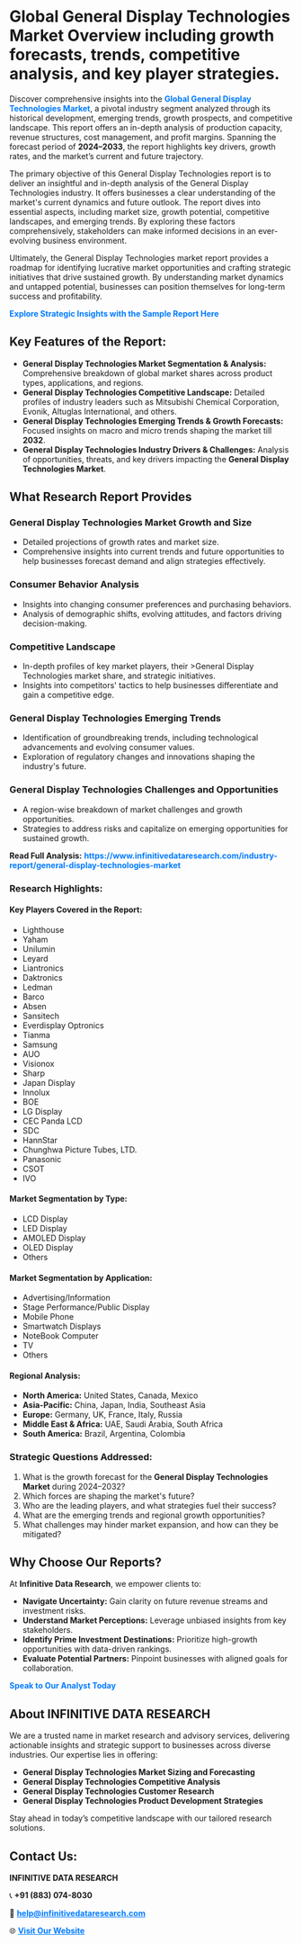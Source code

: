 <h1>Global General Display Technologies Market Overview including growth forecasts, trends, competitive analysis, and key player strategies.</h1>
<p>
Discover comprehensive insights into the 
<a href="https://www.infinitivedataresearch.com/industry-report/general-display-technologies-market" rel="dofollow" style="color: #007BFF; text-decoration: none;"><strong>Global General Display Technologies Market</strong></a>, a pivotal industry segment analyzed through its historical development, emerging trends, growth prospects, and competitive landscape. This report offers an in-depth analysis of production capacity, revenue structures, cost management, and profit margins. Spanning the forecast period of <strong>2024–2033</strong>, the report highlights key drivers, growth rates, and the market’s current and future trajectory.
</p>
<p>
The primary objective of this General Display Technologies report is to deliver an insightful and in-depth analysis of the General Display Technologies industry. It offers businesses a clear understanding of the market's current dynamics and future outlook. The report dives into essential aspects, including market size, growth potential, competitive landscapes, and emerging trends. By exploring these factors comprehensively, stakeholders can make informed decisions in an ever-evolving business environment.
</p>
<p>
Ultimately, the General Display Technologies market report provides a roadmap for identifying lucrative market opportunities and crafting strategic initiatives that drive sustained growth. By understanding market dynamics and untapped potential, businesses can position themselves for long-term success and profitability.
</p>
<p>
<a href="https://www.infinitivedataresearch.com/request-sample/reportId=106484" style="color: #007BFF; text-decoration: none;"><strong>Explore Strategic Insights with the Sample Report Here</strong></a>
</p>

<h2>Key Features of the Report:</h2>
<ul>
<li><strong>General Display Technologies Market Segmentation & Analysis:</strong> Comprehensive breakdown of global market shares across product types, applications, and regions.</li>
<li><strong>General Display Technologies Competitive Landscape:</strong> Detailed profiles of industry leaders such as Mitsubishi Chemical Corporation, Evonik, Altuglas International, and others.</li>
<li><strong>General Display Technologies Emerging Trends & Growth Forecasts:</strong> Focused insights on macro and micro trends shaping the market till <strong>2032</strong>.</li>
<li><strong>General Display Technologies Industry Drivers & Challenges:</strong> Analysis of opportunities, threats, and key drivers impacting the <strong>General Display Technologies Market</strong>.</li>
</ul>

<h2>What Research Report Provides</h2>
<h3>General Display Technologies Market Growth and Size</h3>
<ul>
<li>Detailed projections of growth rates and market size.</li>
<li>Comprehensive insights into current trends and future opportunities to help businesses forecast demand and align strategies effectively.</li>
</ul>

<h3>Consumer Behavior Analysis</h3>
<ul>
<li>Insights into changing consumer preferences and purchasing behaviors.</li>
<li>Analysis of demographic shifts, evolving attitudes, and factors driving decision-making.</li>
</ul>

<h3>Competitive Landscape</h3>
<ul>
<li>In-depth profiles of key market players, their >General Display Technologies market share, and strategic initiatives.</li>
<li>Insights into competitors' tactics to help businesses differentiate and gain a competitive edge.</li>
</ul>

<h3>General Display Technologies Emerging Trends</h3>
<ul>
<li>Identification of groundbreaking trends, including technological advancements and evolving consumer values.</li>
<li>Exploration of regulatory changes and innovations shaping the industry's future.</li>
</ul>

<h3>General Display Technologies Challenges and Opportunities</h3>
<ul>
<li>A region-wise breakdown of market challenges and growth opportunities.</li>
<li>Strategies to address risks and capitalize on emerging opportunities for sustained growth.</li>
</ul>
<p><strong>Read Full Analysis:</strong> <a href="https://www.infinitivedataresearch.com/industry-report/general-display-technologies-market" rel="dofollow" style="color: #007BFF; text-decoration: none;"><strong>https://www.infinitivedataresearch.com/industry-report/general-display-technologies-market</strong></a></p>
<h3>Research Highlights:</h3>
<h4>Key Players Covered in the Report:</h4>
<ul><li>Lighthouse</li><li>Yaham</li><li>Unilumin</li><li>Leyard</li><li>Liantronics</li><li>Daktronics</li><li>Ledman</li><li>Barco</li><li>Absen</li><li>Sansitech</li><li>Everdisplay Optronics</li><li>Tianma</li><li>Samsung</li><li>AUO</li><li>Visionox</li><li>Sharp</li><li>Japan Display</li><li>Innolux</li><li>BOE</li><li>LG Display</li><li>CEC Panda LCD</li><li>SDC</li><li>HannStar</li><li>Chunghwa Picture Tubes, LTD.</li><li>Panasonic</li><li>CSOT</li><li>IVO</li></ul>
<h4>Market Segmentation by Type:</h4>
<ul><li>LCD Display</li><li>LED Display</li><li>AMOLED Display</li><li>OLED Display</li><li>Others</li></ul>
<h4>Market Segmentation by Application:</h4>
<ul><li>Advertising/Information</li><li>Stage Performance/Public Display</li><li>Mobile Phone</li><li>Smartwatch Displays</li><li>NoteBook Computer</li><li>TV</li><li>Others</li></ul>

<h4>Regional Analysis:</h4>
<ul>
<li><strong>North America:</strong> United States, Canada, Mexico</li>
<li><strong>Asia-Pacific:</strong> China, Japan, India, Southeast Asia</li>
<li><strong>Europe:</strong> Germany, UK, France, Italy, Russia</li>
<li><strong>Middle East & Africa:</strong> UAE, Saudi Arabia, South Africa</li>
<li><strong>South America:</strong> Brazil, Argentina, Colombia</li>
</ul>

<h3>Strategic Questions Addressed:</h3>
<ol>
<li>What is the growth forecast for the <strong>General Display Technologies Market</strong> during 2024–2032?</li>
<li>Which forces are shaping the market's future?</li>
<li>Who are the leading players, and what strategies fuel their success?</li>
<li>What are the emerging trends and regional growth opportunities?</li>
<li>What challenges may hinder market expansion, and how can they be mitigated?</li>
</ol>

<h2>Why Choose Our Reports?</h2>
<p>At <strong>Infinitive Data Research</strong>, we empower clients to:</p>
<ul>
<li><strong>Navigate Uncertainty:</strong> Gain clarity on future revenue streams and investment risks.</li>
<li><strong>Understand Market Perceptions:</strong> Leverage unbiased insights from key stakeholders.</li>
<li><strong>Identify Prime Investment Destinations:</strong> Prioritize high-growth opportunities with data-driven rankings.</li>
<li><strong>Evaluate Potential Partners:</strong> Pinpoint businesses with aligned goals for collaboration.</li>
</ul>
<p><a href="https://www.infinitivedataresearch.com/industry-report/general-display-technologies-market" rel="dofollow" style="color: #007BFF; text-decoration: none;"><strong>Speak to Our Analyst Today</strong></a></p>

<h2>About INFINITIVE DATA RESEARCH</h2>
<p>We are a trusted name in market research and advisory services, delivering actionable insights and strategic support to businesses across diverse industries. Our expertise lies in offering:</p>
<ul>
<li><strong>General Display Technologies Market Sizing and Forecasting</strong></li>
<li><strong>General Display Technologies Competitive Analysis</strong></li>
<li><strong>General Display Technologies Customer Research</strong></li>
<li><strong>General Display Technologies Product Development Strategies</strong></li>
</ul>
<p>Stay ahead in today’s competitive landscape with our tailored research solutions.</p>

<h2>Contact Us:</h2>
<p><strong>INFINITIVE DATA RESEARCH</strong></p>
<p>📞 <strong>+91 (883) 074-8030</strong></p>
<p>📧 <strong><a href="mailto:help@infinitivedataresearch.com" style="color: #007BFF;">help@infinitivedataresearch.com</a></strong></p>
<p>🌐 <strong><a href="https://www.infinitivedataresearch.com" rel="dofollow" style="color: #007BFF;">Visit Our Website</a></strong></p>